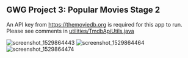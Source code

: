 ## GWG Project 3: Popular Movies Stage 2

An API key from https://themoviedb.org is required for this app to run. Please see comments in [utilities/TmdbApiUtils.java](https://github.com/mkillewald/GwG2018_Popular-Movies-Stage-2/blob/master/app/src/main/java/com/udacity/popularmovies/utilities/TmdbApiUtils.java)

![screenshot_1529864443](https://user-images.githubusercontent.com/5949433/41822206-05de27b0-77ba-11e8-9071-2f47a8773c08.png) ![screenshot_1529864464](https://user-images.githubusercontent.com/5949433/41822203-023d474e-77ba-11e8-85a7-533a1e9b84b2.png) ![screenshot_1529864474](https://user-images.githubusercontent.com/5949433/41822207-0c604500-77ba-11e8-89e8-d1370eebd778.png) 




